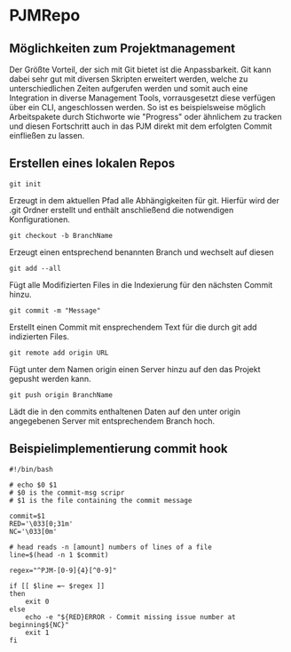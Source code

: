 # PJMRepo
## Möglichkeiten zum Projektmanagement
Der Größte Vorteil, der sich mit Git bietet ist die Anpassbarkeit.
Git kann dabei sehr gut mit diversen Skripten erweitert werden, welche zu unterschiedlichen Zeiten aufgerufen werden und somit auch eine Integration in diverse Management Tools, vorrausgesetzt diese verfügen über ein CLI, angeschlossen werden.
So ist es beispielsweise möglich Arbeitspakete durch Stichworte wie "Progress" oder ähnlichem zu tracken und diesen Fortschritt auch in das PJM direkt mit dem erfolgten Commit einfließen zu lassen.

## Erstellen eines lokalen Repos
    git init
Erzeugt in dem aktuellen Pfad alle Abhängigkeiten für git. Hierfür wird der .git Ordner erstellt und enthält anschließend die notwendigen Konfigurationen.

    git checkout -b BranchName
Erzeugt einen entsprechend benannten Branch und wechselt auf diesen

    git add --all
Fügt alle Modifizierten Files in die Indexierung für den nächsten Commit hinzu.

    git commit -m "Message"
Erstellt einen Commit mit ensprechendem Text für die durch git add indizierten Files.

    git remote add origin URL
Fügt unter dem Namen origin einen Server hinzu auf den das Projekt gepusht werden kann.

    git push origin BranchName
Lädt die in den commits enthaltenen Daten auf den unter origin angegebenen Server mit entsprechendem Branch hoch.

## Beispielimplementierung commit hook
    #!/bin/bash

    # echo $0 $1
    # $0 is the commit-msg scripr
    # $1 is the file containing the commit message

    commit=$1
    RED='\033[0;31m'
    NC='\033[0m'

    # head reads -n [amount] numbers of lines of a file
    line=$(head -n 1 $commit)

    regex="^PJM-[0-9]{4}[^0-9]"

    if [[ $line =~ $regex ]]
    then
        exit 0
    else
        echo -e "${RED}ERROR - Commit missing issue number at beginning${NC}"
        exit 1
    fi

